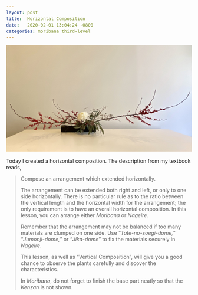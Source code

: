 ```yaml
---
layout: post
title:  Horizontal Composition
date:   2020-02-01 13:04:24 -0800
categories: moribana third-level
---
```

![horizontal arrangement](/assets/2020-02-01/horizontal-arrangement.png)

Today I created a horizontal composition. The description from my textbook reads,

> Compose an arrangement which extended horizontally.
>
> The arrangement can be extended both right and left, or only to one side horizontally. There is no particular rule as to the ratio between the vertical length and the horizontal width for the arrangement; the only requirement is to have an overall horizontal composition. In this lesson, you can arrange either *Moribana* or *Nageire*.
>
> Remember that the arrangement may not be balanced if too many materials are clumped on one side. Use “*Tate-no-soegi-dome,*” “*Jumonji-dome,*” or “*Jika-dome*” to fix the materials securely in *Nageire*.
>
> This lesson, as well as “Vertical Composition”, will give you a good chance to observe the plants carefully and discover the characteristics.
>
> In *Moribana*, do not forget to finish the base part neatly so that the *Kenzan* is not shown.